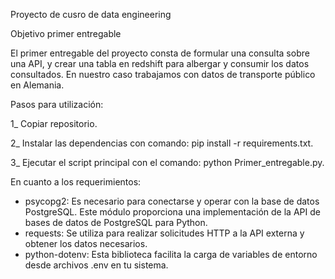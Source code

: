 Proyecto de cusro de data engineering

Objetivo primer entregable

El primer entregable del proyecto consta de formular una consulta sobre una API, y crear una tabla en redshift para albergar y consumir los datos consultados. 
En nuestro caso trabajamos con datos de transporte público en Alemania.

  Pasos para utilización:

1_ Copiar repositorio.

2_ Instalar las dependencias con comando: pip install -r requirements.txt.

3_ Ejecutar el script principal con el comando: python Primer_entregable.py.

En cuanto a los requerimientos: 
* psycopg2: Es necesario para conectarse y operar con la base de datos PostgreSQL. Este módulo proporciona una implementación de la API de bases de datos de PostgreSQL para Python.
* requests: Se utiliza para realizar solicitudes HTTP a la API externa y obtener los datos necesarios.
* python-dotenv: Esta biblioteca facilita la carga de variables de entorno desde archivos .env en tu sistema.
